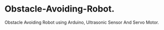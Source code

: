 # Obstacle-Avoiding-Robot.
Obstacle Avoiding Robot using Arduino, Ultrasonic Sensor And Servo Motor.
